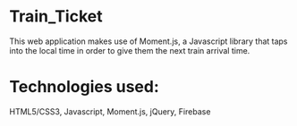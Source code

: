 # Train_Ticket

This web application makes use of Moment.js, a Javascript library that taps into the local time in order to give them the next train arrival time.

# Technologies used:
HTML5/CSS3,
Javascript,
Moment.js,
jQuery,
Firebase

